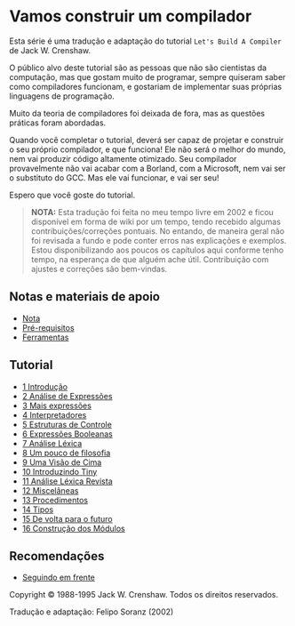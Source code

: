 # Vamos construir um compilador

Esta série é uma tradução e adaptação do tutorial `Let's Build A Compiler` de Jack W. Crenshaw.

O público alvo deste tutorial são as pessoas que não são cientistas da computação, mas que gostam muito de programar, sempre quiseram saber como compiladores funcionam, e gostariam de implementar suas próprias linguagens de programação.

Muito da teoria de compiladores foi deixada de fora, mas as questões práticas foram abordadas.

Quando você completar o tutorial, deverá ser capaz de projetar e construir o seu próprio compilador, e que funciona! Ele não será o melhor do mundo, nem vai produzir código altamente otimizado. Seu compilador provavelmente não vai acabar com a Borland, com a Microsoft, nem vai ser o substituto do GCC. Mas ele vai funcionar, e vai ser seu!

Espero que você goste do tutorial.

> **NOTA:** Esta tradução foi feita no meu tempo livre em 2002 e ficou disponível em forma de wiki por um tempo, tendo recebido algumas contribuições/correções pontuais. No entando, de maneira geral não foi revisada a fundo e pode conter erros nas explicações e exemplos. Estou disponibilizando aos poucos os capítulos aqui conforme tenho tempo, na esperança de que alguém ache útil. Contribuição com ajustes e correções são bem-vindas.

## Notas e materiais de apoio

- [Nota](nota.md)
- [Pré-requisitos](pre_requisitos.md)
- [Ferramentas](ferramentas.md)

## Tutorial

- [1 Introdução](01_introducao/01_introducao.md)
- [2 Análise de Expressões]()
- [3 Mais expressões]()
- [4 Interpretadores]()
- [5 Estruturas de Controle]()
- [6 Expressões Booleanas]()
- [7 Análise Léxica]()
- [8 Um pouco de filosofia]()
- [9 Uma Visão de Cima]()
- [10 Introduzindo Tiny]()
- [11 Análise Léxica Revista]()
- [12 Miscelâneas]()
- [13 Procedimentos]()
- [14 Tipos]()
- [15 De volta para o futuro]()
- [16 Construção dos Módulos]()

## Recomendações

- [Seguindo em frente](recomendacoes.md)

Copyright © 1988-1995 Jack W. Crenshaw. Todos os direitos reservados.

Tradução e adaptação: Felipo Soranz (2002)
